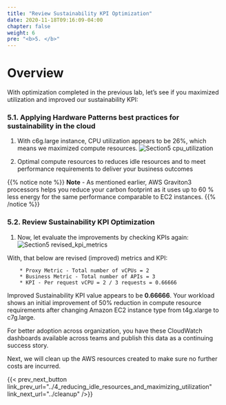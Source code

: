 ```yaml
---
title: "Review Sustainability KPI Optimization"
date: 2020-11-18T09:16:09-04:00
chapter: false
weight: 6
pre: "<b>5. </b>"
---
```


# Overview

With optimization completed in the previous lab, let’s see if you maximized utilization and improved our sustainability KPI:

### 5.1. Applying Hardware Patterns best practices for sustainability in the cloud

1. With c6g.large instance, CPU utilization appears to be 26%, which means we maximized compute resources. 
![Section5 cpu_utilization](/Sustainability/200_optimize_ec2_using_cloudwatch_compute_optimizer/Images/section5/cpu_utilization.png)

2. Optimal compute resources to reduces idle resources and to meet performance requirements to deliver your business outcomes

{{% notice note %}}
**Note** - As mentioned earlier, AWS Graviton3 processors helps you reduce your carbon footprint as it uses up to 60 % less energy for the same performance comparable to EC2 instances. 
{{% /notice %}}

### 5.2. Review Sustainability KPI Optimization

1. Now, let evaluate the improvements by checking KPIs again:
![Section5 revised_kpi_metrics](/Sustainability/200_optimize_ec2_using_cloudwatch_compute_optimizer/Images/section5/revised_kpi_metrics.png)


With, that below are revised (improved) metrics and KPI:

        * Proxy Metric - Total number of vCPUs = 2
        * Business Metric - Total number of APIs = 3
        * KPI - Per request vCPU = 2 / 3 requests = 0.66666 

Improved Sustainability KPI value appears to be **0.66666**.
Your workload shows an initial improvement of 50% reduction in compute resource requirements after changing Amazon EC2 instance type from t4g.xlarge to c7g.large.

For better adoption across organization, you have these CloudWatch dashboards available across teams and publish this data as a continuing success story.

Next, we will clean up the AWS resources created to make sure no further costs are incurred.

{{< prev_next_button link_prev_url="../4_reducing_idle_resources_and_maximizing_utilization" link_next_url="../cleanup" />}}

